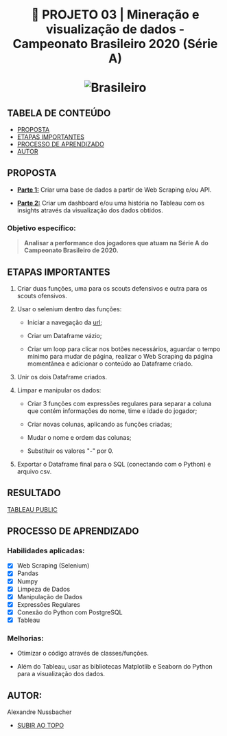 <a name="topo"></a>
<h1 align="center"> 🔎 PROJETO 03 | Mineração e visualização de dados - Campeonato Brasileiro 2020 (Série A) <br></br>
  <img src="https://github.com/alexandrenussbacher/Ironhack-Projetos/blob/main/Projeto%2003%20-%20Campeonato%20Brasileiro%202020%20(S%C3%A9rie%20A)/imagens/Brasileiro_2020.png" alt="Brasileiro"/>
</h>

## TABELA DE CONTEÚDO

- [PROPOSTA](#proposta)
- [ETAPAS IMPORTANTES](#etapas)
- [PROCESSO DE APRENDIZADO](#processo)
- [AUTOR](#autor)

<a name="proposta"></a>
## PROPOSTA

* [**Parte 1:**](https://ironhack.school/asset-v1:IRONHACK+DAFT+202007_SAO+type@asset+block@web-scraping-project.pdf) Criar uma base de dados a partir de Web Scraping e/ou API.

* [**Parte 2:**](https://ironhack.school/asset-v1:IRONHACK+DAFT+202007_SAO+type@asset+block@data-visualization-project.pdf) Criar um dashboard e/ou uma história no Tableau com os insights através da visualização dos dados obtidos.

### Objetivo específico:

> **Analisar a performance dos jogadores que atuam na Série A do Campeonato Brasileiro de 2020.**

<a name="etapas"></a>
## ETAPAS IMPORTANTES

<ol type="1">
<li> Criar duas funções, uma para os scouts defensivos e outra para os scouts ofensivos. </li> <p></p>

<li> Usar o selenium dentro das funções:
  
   - Iniciar a navegação da [url](https://1xbet.whoscored.com/Regions/31/Tournaments/95/Seasons/8158/Stages/18472/PlayerStatistics/Brazil-Brasileir%C3%A3o-2020);
   
   - Criar um Dataframe vázio;
   
   - Criar um loop para clicar nos botões necessários, aguardar o tempo mínimo para mudar de página, realizar o Web Scraping da página momentânea e adicionar o conteúdo ao Dataframe criado. </li> <p></p>

<li> Unir os dois Dataframe criados. </li> <p></p>

<li> Limpar e manipular os dados:
  
  - Criar 3 funções com expressões regulares para separar a coluna que contém informações do nome, time e idade do jogador;
  
  - Criar novas colunas, aplicando as funções criadas;
  
  - Mudar o nome e ordem das colunas;
  
  - Substituir os valores "-" por 0. </li> <p></p>
  
<li> Exportar o Dataframe final para o SQL (conectando com o Python) e arquivo csv. </li> <p></p>
  
</ol>

## RESULTADO

[TABLEAU PUBLIC]()

<a name="processo"></a>
## PROCESSO DE APRENDIZADO

### Habilidades aplicadas:

- [x] Web Scraping (Selenium)
- [x] Pandas
- [x] Numpy
- [x] Limpeza de Dados
- [x] Manipulação de Dados
- [x] Expressões Regulares
- [x] Conexão do Python com PostgreSQL
- [x] Tableau

### Melhorias:

* Otimizar o código através de classes/funções.

* Além do Tableau, usar as bibliotecas Matplotlib e Seaborn do Python para a visualização dos dados.

<a name="autor"></a>
## AUTOR:

Alexandre Nussbacher

- [SUBIR AO TOPO](#topo)
